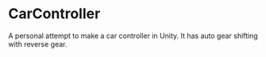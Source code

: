 # CarController
 
A personal attempt to make a car controller in Unity.
It has auto gear shifting with reverse gear.
